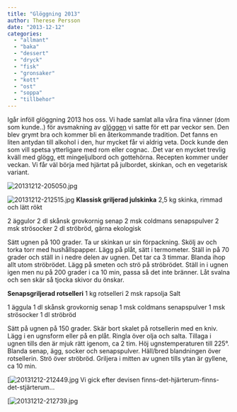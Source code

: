 ```yaml
---
title: "Glöggning 2013"
author: Therese Persson
date: "2013-12-12"
categories: 
  - "allmant"
  - "baka"
  - "dessert"
  - "dryck"
  - "fisk"
  - "gronsaker"
  - "kott"
  - "ost"
  - "soppa"
  - "tillbehor"
---
```


Igår inföll glöggning 2013 hos oss. Vi hade samlat alla våra fina vänner (dom som kunde..) för avsmakning av [glöggen](/posts/glogg) vi satte för ett par veckor sen. Den blev grymt bra och kommer bli en återkommande tradition. Det fanns en liten antydan till alkohol i den, hur mycket får vi aldrig veta. Dock kunde den som vill spetsa ytterligare med rom eller cognac. .Det var en mycket trevlig kväll med glögg, ett mingeljulbord och gottehörna. Recepten kommer under veckan. Vi får väl börja med hjärtat på julbordet, skinkan, och en vegetarisk variant.  
  
![20131212-205050.jpg](/static/img/20131212-205050.jpg)  

![20131212-212515.jpg](/static/img/20131212-212515.jpg) **Klassisk griljerad julskinka** 2,5 kg skinka, rimmad och lätt rökt

2 äggulor 2 dl skånsk grovkornig senap 2 msk coldmans senapspulver 2 msk strösocker 2 dl ströbröd, gärna ekologisk

Sätt ugnen på 100 grader. Ta ur skinkan ur sin förpackning. Skölj av och torka torr med hushållspapper. Lägg på plåt, sätt i termometer. Ställ in på 70 grader och ställ in i nedre delen av ugnen. Det tar ca 3 timmar. Blanda ihop allt utom ströbrödet. Lägg på smeten och strö på ströbrödet. Ställ in i ugnen igen men nu på 200 grader i ca 10 min, passa så det inte bränner. Låt svalna och sen skär så tjocka skivor du önskar.

**Senapsgriljerad rotselleri** 1 kg rotselleri 2 msk rapsolja Salt

1 äggula 1 dl skånsk grovkornig senap 1 msk coldmans senapspulver 1 msk strösocker 1 dl ströbröd

Sätt på ugnen på 150 grader. Skär bort skalet på rotsellerin med en kniv. Lägg i en ugnsform eller på en plåt. Ringla över olja och salta. Tillaga i ugnen tills den är mjuk rätt igenom, ca 2 tim. Höj ugnstemperaturen till 225°. Blanda senap, ägg, socker och senapspulver. Häll/bred blandningen över rotsellerin. Strö över ströbröd. Griljera i mitten av ugnen tills ytan är gyllene, ca 10 min.  
  
[![20131212-212449.jpg](/static/img/20131212-212449.jpg) Vi gick efter devisen finns-det-hjärterum-finns-det-stjärterum...  
  
[![20131212-212739.jpg](/static/img/20131212-212739.jpg) 
